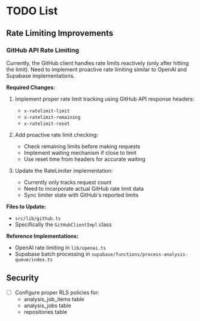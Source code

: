 # TODO List

## Rate Limiting Improvements

### GitHub API Rate Limiting
Currently, the GitHub client handles rate limits reactively (only after hitting the limit). Need to implement proactive rate limiting similar to OpenAI and Supabase implementations.

**Required Changes:**
1. Implement proper rate limit tracking using GitHub API response headers:
   - `x-ratelimit-limit`
   - `x-ratelimit-remaining`
   - `x-ratelimit-reset`

2. Add proactive rate limit checking:
   - Check remaining limits before making requests
   - Implement waiting mechanism if close to limit
   - Use reset time from headers for accurate waiting

3. Update the RateLimiter implementation:
   - Currently only tracks request count
   - Need to incorporate actual GitHub rate limit data
   - Sync limiter state with GitHub's reported limits

**Files to Update:**
- `src/lib/github.ts`
- Specifically the `GitHubClientImpl` class

**Reference Implementations:**
- OpenAI rate limiting in `lib/openai.ts`
- Supabase batch processing in `supabase/functions/process-analysis-queue/index.ts`

## Security
- [ ] Configure proper RLS policies for:
  - analysis_job_items table
  - analysis_jobs table
  - repositories table